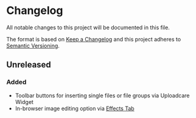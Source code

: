 # Changelog

All notable changes to this project will be documented in this file.

The format is based on [Keep a Changelog](http://keepachangelog.com/en/1.0.0/)
and this project adheres to [Semantic Versioning](http://semver.org/spec/v2.0.0.html).

## Unreleased

### Added

* Toolbar buttons for inserting single files or file groups via Uploadcare Widget
* In-browser image editing option via [Effects Tab][effects-tab-landing]

[effects-tab-landing]: https://uploadcare.com/features/effects_tab/
